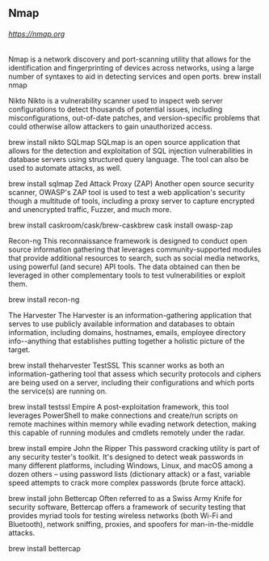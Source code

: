 ## **Nmap**
###### https://nmap.org

Nmap is a network discovery and port-scanning utility that allows for the identification and fingerprinting of devices across networks, using a large number of syntaxes to aid in detecting services and open ports.
brew install nmap


Nikto
Nikto is a vulnerability scanner used to inspect web server configurations to detect thousands of potential issues, including misconfigurations, out-of-date patches, and version-specific problems that could otherwise allow attackers to gain unauthorized access.

brew install nikto
SQLmap
SQLmap is an open source application that allows for the detection and exploitation of SQL injection vulnerabilities in database servers using structured query language. The tool can also be used to automate attacks, as well.

brew install sqlmap
Zed Attack Proxy (ZAP)
Another open source security scanner, OWASP's ZAP tool is used to test a web application's security though a multitude of tools, including a proxy server to capture encrypted and unencrypted traffic, Fuzzer, and much more.

brew install caskroom/cask/brew-caskbrew cask install owasp-zap

Recon-ng
This reconnaissance framework is designed to conduct open source information gathering that leverages community-supported modules that provide additional resources to search, such as social media networks, using powerful (and secure) API tools. The data obtained can then be leveraged in other complementary tools to test vulnerabilities or exploit them.

brew install recon-ng

The Harvester
The Harvester is an information-gathering application that serves to use publicly available information and databases to obtain information, including domains, hostnames, emails, employee directory info--anything that establishes putting together a holistic picture of the target.

brew install theharvester
TestSSL
This scanner works as both an information-gathering tool that assess which security protocols and ciphers are being used on a server, including their configurations and which ports the service(s) are running on. 

brew install testssl
Empire
A post-exploitation framework, this tool leverages PowerShell to make connections and create/run scripts on remote machines within memory while evading network detection, making this capable of running modules and cmdlets remotely under the radar.

brew install empire
John the Ripper
This password cracking utility is part of any security tester's toolkit. It's designed to detect weak passwords in many different platforms, including Windows, Linux, and macOS among a dozen others – using password lists (dictionary attack) or a fast, variable speed attempts to crack more complex passwords (brute force attack).

brew install john
Bettercap
Often referred to as a Swiss Army Knife for security software, Bettercap offers a framework of security testing that provides myriad tools for testing wireless networks (both Wi-Fi and Bluetooth), network sniffing, proxies, and spoofers for man-in-the-middle attacks.

brew install bettercap
